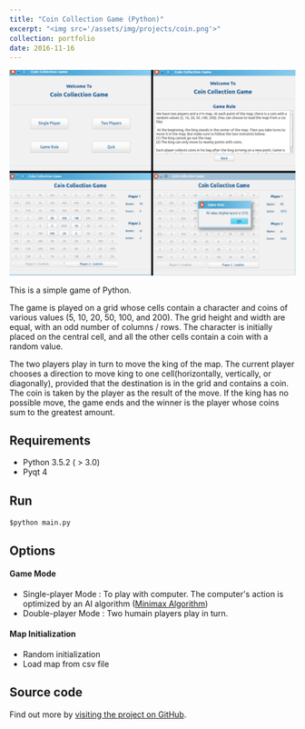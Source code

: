 ```yaml
---
title: "Coin Collection Game (Python)"
excerpt: "<img src='/assets/img/projects/coin.png'>"
collection: portfolio
date: 2016-11-16
---
```


![Screen shot](/assets/img/projects/coin.png)

This is a simple game of Python.

The game is played on a grid whose cells contain a character and coins of various values (5, 10, 20, 50, 100, and 200).
The grid height and width are equal, with an odd number of columns / rows. The character is initially placed on the
central cell, and all the other cells contain a coin with a random value.

The two players play in turn to move the king of the map. The current player chooses a direction to move king to one
cell(horizontally, vertically, or diagonally), provided that the destination is in the grid and contains a coin.
The coin is taken by the player as the result of the move. If the king has no possible move, the game ends and the winner
is the player whose coins sum to the greatest amount.


## Requirements

* Python 3.5.2 ( > 3.0)
* Pyqt 4

## Run

```
$python main.py
```
## Options

#### Game Mode

* Single-player   Mode : To play with computer. The computer's action is optimized by an AI algorithm ([Minimax Algorithm](https://en.wikipedia.org/wiki/Minimax))
* Double-player Mode : Two humain players play in turn.

#### Map Initialization

* Random initialization
* Load map from csv file

## Source code

Find out more by [visiting the project on GitHub](https://github.com/Tong-ZHAO/Coin_Collection_Game).
